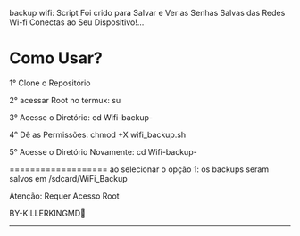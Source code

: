 backup wifi: Script Foi crido para Salvar e Ver as Senhas Salvas das Redes Wi-fi Conectas ao Seu Dispositivo!...



Como Usar?
==================

1° Clone o Repositório 

2° acessar Root no termux: su

3° Acesse o Diretório: cd Wifi-backup-

4° Dê as Permissões: chmod +X wifi_backup.sh

5° Acesse o Diretório Novamente: cd Wifi-backup-

===================
ao selecionar o opção 1: os backups seram salvos em /sdcard/WiFi_Backup

Atenção: Requer Acesso Root

BY-KILLERKINGMD👑
_____________________________
